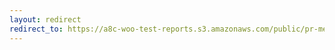 ```yaml
---
layout: redirect
redirect_to: https://a8c-woo-test-reports.s3.amazonaws.com/public/pr-merge/43985/e2e/index.html
---
```

